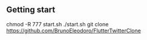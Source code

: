 ## Getting start

chmod -R 777 start.sh
./start.sh
git clone https://github.com/BrunoEleodoro/FlutterTwitterClone
